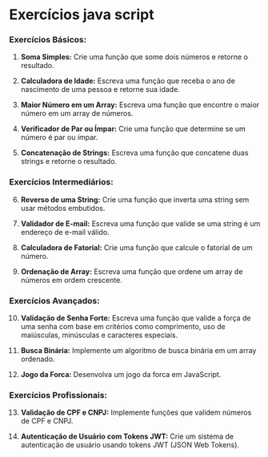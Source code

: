 # Exercícios java script

### Exercícios Básicos:

1. **Soma Simples:** Crie uma função que some dois números e retorne o resultado.

2. **Calculadora de Idade:** Escreva uma função que receba o ano de nascimento de uma pessoa e retorne sua idade.

3. **Maior Número em um Array:** Escreva uma função que encontre o maior número em um array de números.

4. **Verificador de Par ou Ímpar:** Crie uma função que determine se um número é par ou ímpar.

5. **Concatenação de Strings:** Escreva uma função que concatene duas strings e retorne o resultado.

### Exercícios Intermediários:

6. **Reverso de uma String:** Crie uma função que inverta uma string sem usar métodos embutidos.

7. **Validador de E-mail:** Escreva uma função que valide se uma string é um endereço de e-mail válido.

8. **Calculadora de Fatorial:** Crie uma função que calcule o fatorial de um número.

9. **Ordenação de Array:** Escreva uma função que ordene um array de números em ordem crescente.

### Exercícios Avançados:

10. **Validação de Senha Forte:** Escreva uma função que valide a força de uma senha com base em critérios como comprimento, uso de maiúsculas, minúsculas e caracteres especiais.

11. **Busca Binária:** Implemente um algoritmo de busca binária em um array ordenado.

12. **Jogo da Forca:** Desenvolva um jogo da forca em JavaScript.

### Exercícios Profissionais:

13. **Validação de CPF e CNPJ:** Implemente funções que validem números de CPF e CNPJ.

14. **Autenticação de Usuário com Tokens JWT:** Crie um sistema de autenticação de usuário usando tokens JWT (JSON Web Tokens).

